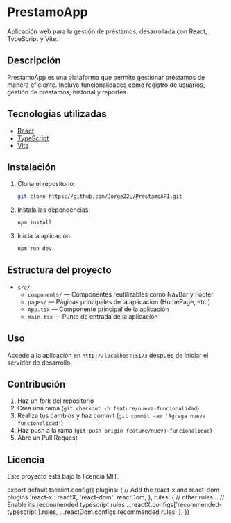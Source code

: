 # PrestamoApp

Aplicación web para la gestión de préstamos, desarrollada con React, TypeScript y Vite.

## Descripción
PrestamoApp es una plataforma que permite gestionar préstamos de manera eficiente. Incluye funcionalidades como registro de usuarios, gestión de préstamos, historial y reportes.

## Tecnologías utilizadas
- [React](https://react.dev/)
- [TypeScript](https://www.typescriptlang.org/)
- [Vite](https://vitejs.dev/)

## Instalación
1. Clona el repositorio:
   ```bash
   git clone https://github.com/Jorge22L/PrestamoAPI.git
   ```
2. Instala las dependencias:
   ```bash
   npm install
   ```
3. Inicia la aplicación:
   ```bash
   npm run dev
   ```

## Estructura del proyecto
- `src/`
  - `components/` — Componentes reutilizables como NavBar y Footer
  - `pages/` — Páginas principales de la aplicación (HomePage, etc.)
  - `App.tsx` — Componente principal de la aplicación
  - `main.tsx` — Punto de entrada de la aplicación

## Uso
Accede a la aplicación en `http://localhost:5173` después de iniciar el servidor de desarrollo.

## Contribución
1. Haz un fork del repositorio
2. Crea una rama (`git checkout -b feature/nueva-funcionalidad`)
3. Realiza tus cambios y haz commit (`git commit -am 'Agrega nueva funcionalidad'`)
4. Haz push a la rama (`git push origin feature/nueva-funcionalidad`)
5. Abre un Pull Request

## Licencia
Este proyecto está bajo la licencia MIT.

export default tseslint.config({
  plugins: {
    // Add the react-x and react-dom plugins
    'react-x': reactX,
    'react-dom': reactDom,
  },
  rules: {
    // other rules...
    // Enable its recommended typescript rules
    ...reactX.configs['recommended-typescript'].rules,
    ...reactDom.configs.recommended.rules,
  },
})
```
